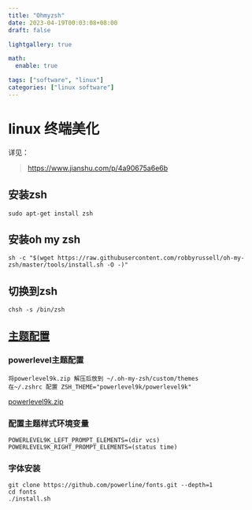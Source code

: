 ```yaml
---
title: "Ohmyzsh"
date: 2023-04-19T00:03:08+08:00
draft: false

lightgallery: true

math:
  enable: true

tags: ["software", "linux"]
categories: ["linux software"]
---
```


# linux 终端美化

详见：
>https://www.jianshu.com/p/4a90675a6e6b

## 安装zsh
```
sudo apt-get install zsh
```
## 安装oh my zsh
```
sh -c "$(wget https://raw.githubusercontent.com/robbyrussell/oh-my-zsh/master/tools/install.sh -O -)"
```
## 切换到zsh
```
chsh -s /bin/zsh
``` 

## [主题配置](https://www.jianshu.com/p/9c3439cc3bdb)
### powerlevel主题配置
```
将powerlevel9k.zip 解压后放到 ~/.oh-my-zsh/custom/themes
在~/.zshrc 配置 ZSH_THEME="powerlevel9k/powerlevel9k" 
```
[powerlevel9k.zip](../../assets/powerlevel9k.zip)

### 配置主题样式环境变量
```
POWERLEVEL9K_LEFT_PROMPT_ELEMENTS=(dir vcs)
POWERLEVEL9K_RIGHT_PROMPT_ELEMENTS=(status time)
```

### 字体安装
```
git clone https://github.com/powerline/fonts.git --depth=1
cd fonts
./install.sh
```
